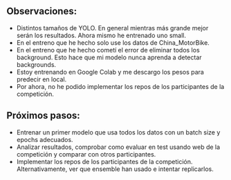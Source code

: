 ## Observaciones:
- Distintos tamaños de YOLO. En general mientras más grande mejor serán los resultados. Ahora mismo he entrenado uno small.
- En el entreno que he hecho solo use los datos de China_MotorBike.
- En el entreno que he hecho cometí el error de eliminar todos los background. Esto hace que mi modelo nunca aprenda a detectar backgrounds.
- Estoy entrenando en Google Colab y me descargo los pesos para predecir en local.
- Por ahora, no he podido implementar los repos de los participantes de la competición.

## Próximos pasos:
- Entrenar un primer modelo que usa todos los datos con un batch size y epochs adecuados.
- Analizar resultados, comprobar como evaluar en test usando web de la competición y comparar con otros participantes.
- Implementar los repos de los participantes de la competición. Alternativamente, ver que ensemble han usado e intentar replicarlos.